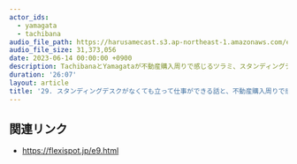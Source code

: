 ```yaml
---
actor_ids:
  - yamagata
  - tachibana
audio_file_path: https://harusamecast.s3.ap-northeast-1.amazonaws.com/episodes/29.mp3
audio_file_size: 31,373,056
date: 2023-06-14 00:00:00 +0900
description: TachibanaとYamagataが不動産購入周りで感じるツラミ、スタンディングデスクについての話
duration: '26:07'
layout: article
title: '29. スタンディングデスクがなくても立って仕事ができる話と、不動産購入周りで感じるツラミについて'
---
```


## 関連リンク

- https://flexispot.jp/e9.html
